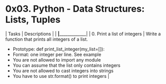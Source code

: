 # 0x03. Python - Data Structures: Lists, Tuples

| Tasks                                             | Descriptions                                                  |
| __________________________________________________|_______________________________________________________________|
| 0. Print a list of integers                       | Write a function that prints all integers of a list.
- Prototype: def print_list_integer(my_list=[]):
- Format: one integer per line. See example
- You are not allowed to import any module
- You can assume that the list only contains integers
- You are not allowed to cast integers into strings
- You have to use str.format() to print integers |
